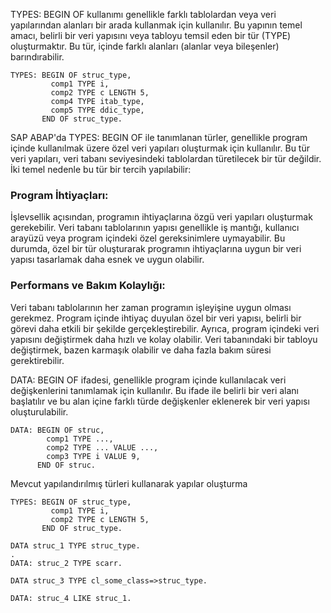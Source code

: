 TYPES: BEGIN OF kullanımı genellikle farklı tablolardan veya veri yapılarından alanları bir arada kullanmak için kullanılır. Bu yapının temel amacı, belirli bir veri yapısını veya tabloyu temsil eden bir tür (TYPE) oluşturmaktır. Bu tür, içinde farklı alanları (alanlar veya bileşenler) barındırabilir.

```cadence
TYPES: BEGIN OF struc_type,
         comp1 TYPE i,                           
         comp2 TYPE c LENGTH 5,       
         comp4 TYPE itab_type,        
         comp5 TYPE ddic_type,        
       END OF struc_type.
```
SAP ABAP'da TYPES: BEGIN OF ile tanımlanan türler, genellikle program içinde kullanılmak üzere özel veri yapıları oluşturmak için kullanılır. Bu tür veri yapıları, veri tabanı seviyesindeki tablolardan türetilecek bir tür değildir. İki temel nedenle bu tür bir tercih yapılabilir:

### Program İhtiyaçları:

İşlevsellik açısından, programın ihtiyaçlarına özgü veri yapıları oluşturmak gerekebilir. Veri tabanı tablolarının yapısı genellikle iş mantığı, kullanıcı arayüzü veya program içindeki özel gereksinimlere uymayabilir. Bu durumda, özel bir tür oluşturarak programın ihtiyaçlarına uygun bir veri yapısı tasarlamak daha esnek ve uygun olabilir.

### Performans ve Bakım Kolaylığı:

Veri tabanı tablolarının her zaman programın işleyişine uygun olması gerekmez. Program içinde ihtiyaç duyulan özel bir veri yapısı, belirli bir görevi daha etkili bir şekilde gerçekleştirebilir. Ayrıca, program içindeki veri yapısını değiştirmek daha hızlı ve kolay olabilir. Veri tabanındaki bir tabloyu değiştirmek, bazen karmaşık olabilir ve daha fazla bakım süresi gerektirebilir.


DATA: BEGIN OF ifadesi, genellikle program içinde kullanılacak veri değişkenlerini tanımlamak için kullanılır. Bu ifade ile belirli bir veri alanı başlatılır ve bu alan içine farklı türde değişkenler eklenerek bir veri yapısı oluşturulabilir.

```cadence
DATA: BEGIN OF struc,
        comp1 TYPE ...,
        comp2 TYPE ... VALUE ...,
        comp3 TYPE i VALUE 9,
      END OF struc.
```
Mevcut yapılandırılmış türleri kullanarak yapılar oluşturma

```cadence
TYPES: BEGIN OF struc_type,
         comp1 TYPE i,                            
         comp2 TYPE c LENGTH 5,   
       END OF struc_type.

DATA struc_1 TYPE struc_type.
. 
DATA: struc_2 TYPE scarr.
     
DATA struc_3 TYPE cl_some_class=>struc_type.

DATA: struc_4 LIKE struc_1.
      
      
```
